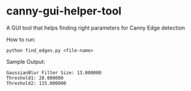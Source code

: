 # canny-gui-helper-tool

A GUI tool that helps finding right parameters for Canny Edge detection 

How to run:
   
    python find_edges.py <file-name>

Sample Output:

    GaussianBlur Filter Size: 13.000000
    Threshold1: 28.000000
    Threshold2: 115.000000
